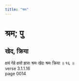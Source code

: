 ```yaml
---
title: "श्रम"
---
```


# श्रम; पु
## खेद, क्रिया
क्षयं गेहे क्षयो ह्रासः श्रमः खेदः श्रमः क्रिया ॥ १६ ॥<br />verse 3.1.1.16<br />page 0014


